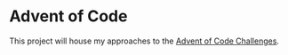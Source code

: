 # Advent of Code

This project will house my approaches to the
[Advent of Code Challenges](https://adventofcode.com).
